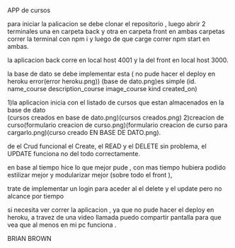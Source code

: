 



APP de cursos

para iniciar la palicacion se debe clonar el repositorio , luego abrir 2 terminales una en carpeta back y otra en carpeta front  en ambas carpetas correr la terminal con npm i y luego de que carge correr npm start en ambas.

la aplicacion back corre en local host 4001 y la del front en local host 3000.

la base de dato se debe implementar esta ( no pude hacer el deploy en heroku error(error heroku.png)) (base de dato.png)es simple (id. name_course description_course image_course kind created_on)

 1)la aplicacion inicia con el listado de cursos que estan almacenados en la base de dato   
 (cursos creados en base de dato.png)(cursos creados.png)
 2)creacion de curso(formulario creacion de curso.png)(formulario creacion de curso para cargarlo.png)(curso creado EN BASE DE DATO.png).


 de el Crud funcional el Create, el READ y el DELETE sin problema, el UPDATE funciona no del todo correctamente.




 en base al tiempo hice lo que mejor pude , con mas tiempo hubiera podido estilizar mejor y modularizar mejor (sobre todo el front ), 


 trate de implementar un login para aceder al el delete y el update pero no alcance por tiempo


si necesita ver correr la aplicacion , ya que no pude hacer el deploy en heroku, a travez de una video llamada puedo compartir pantalla para que vea que al menos en mi pc funciona .


BRIAN BROWN




